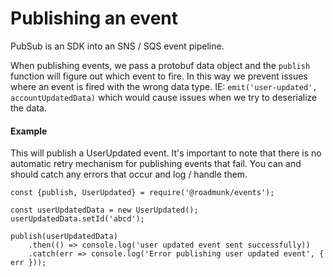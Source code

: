 # Publishing an event

PubSub is an SDK into an SNS / SQS event pipeline.

When publishing events, we pass a protobuf data object and the `publish` function will figure
out which event to fire. In this way we prevent issues where an event is fired with the wrong
data type. IE: `emit('user-updated', accountUpdatedData)` which would cause issues when we 
try to deserialize the data.

#### Example

This will publish a UserUpdated event. It's important to note that there is no automatic
retry mechanism for publishing events that fail. You can and should catch any errors that occur
and log / handle them.

```
const {publish, UserUpdated} = require('@roadmunk/events');

const userUpdatedData = new UserUpdated();
userUpdatedData.setId('abcd');

publish(userUpdatedData)
	.then(() => console.log('user updated event sent successfully))
	.catch(err => console.log('Error publishing user updated event', { err }));
```
